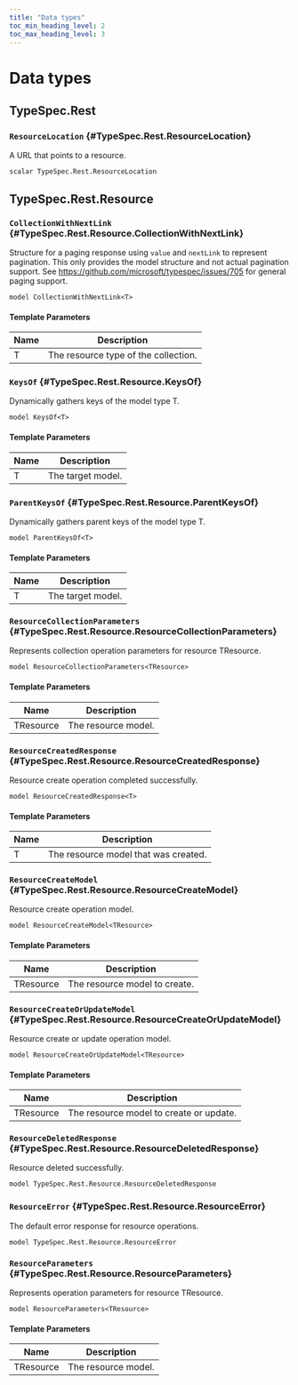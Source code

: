 ```yaml
---
title: "Data types"
toc_min_heading_level: 2
toc_max_heading_level: 3
---
```


# Data types

## TypeSpec.Rest

### `ResourceLocation` {#TypeSpec.Rest.ResourceLocation}

A URL that points to a resource.

```typespec
scalar TypeSpec.Rest.ResourceLocation
```

## TypeSpec.Rest.Resource

### `CollectionWithNextLink` {#TypeSpec.Rest.Resource.CollectionWithNextLink}

Structure for a paging response using `value` and `nextLink` to represent pagination.
This only provides the model structure and not actual pagination support.
See https://github.com/microsoft/typespec/issues/705 for general paging support.

```typespec
model CollectionWithNextLink<T>
```

#### Template Parameters

| Name | Description                          |
| ---- | ------------------------------------ |
| T    | The resource type of the collection. |

### `KeysOf` {#TypeSpec.Rest.Resource.KeysOf}

Dynamically gathers keys of the model type T.

```typespec
model KeysOf<T>
```

#### Template Parameters

| Name | Description       |
| ---- | ----------------- |
| T    | The target model. |

### `ParentKeysOf` {#TypeSpec.Rest.Resource.ParentKeysOf}

Dynamically gathers parent keys of the model type T.

```typespec
model ParentKeysOf<T>
```

#### Template Parameters

| Name | Description       |
| ---- | ----------------- |
| T    | The target model. |

### `ResourceCollectionParameters` {#TypeSpec.Rest.Resource.ResourceCollectionParameters}

Represents collection operation parameters for resource TResource.

```typespec
model ResourceCollectionParameters<TResource>
```

#### Template Parameters

| Name      | Description         |
| --------- | ------------------- |
| TResource | The resource model. |

### `ResourceCreatedResponse` {#TypeSpec.Rest.Resource.ResourceCreatedResponse}

Resource create operation completed successfully.

```typespec
model ResourceCreatedResponse<T>
```

#### Template Parameters

| Name | Description                          |
| ---- | ------------------------------------ |
| T    | The resource model that was created. |

### `ResourceCreateModel` {#TypeSpec.Rest.Resource.ResourceCreateModel}

Resource create operation model.

```typespec
model ResourceCreateModel<TResource>
```

#### Template Parameters

| Name      | Description                   |
| --------- | ----------------------------- |
| TResource | The resource model to create. |

### `ResourceCreateOrUpdateModel` {#TypeSpec.Rest.Resource.ResourceCreateOrUpdateModel}

Resource create or update operation model.

```typespec
model ResourceCreateOrUpdateModel<TResource>
```

#### Template Parameters

| Name      | Description                             |
| --------- | --------------------------------------- |
| TResource | The resource model to create or update. |

### `ResourceDeletedResponse` {#TypeSpec.Rest.Resource.ResourceDeletedResponse}

Resource deleted successfully.

```typespec
model TypeSpec.Rest.Resource.ResourceDeletedResponse
```

### `ResourceError` {#TypeSpec.Rest.Resource.ResourceError}

The default error response for resource operations.

```typespec
model TypeSpec.Rest.Resource.ResourceError
```

### `ResourceParameters` {#TypeSpec.Rest.Resource.ResourceParameters}

Represents operation parameters for resource TResource.

```typespec
model ResourceParameters<TResource>
```

#### Template Parameters

| Name      | Description         |
| --------- | ------------------- |
| TResource | The resource model. |
